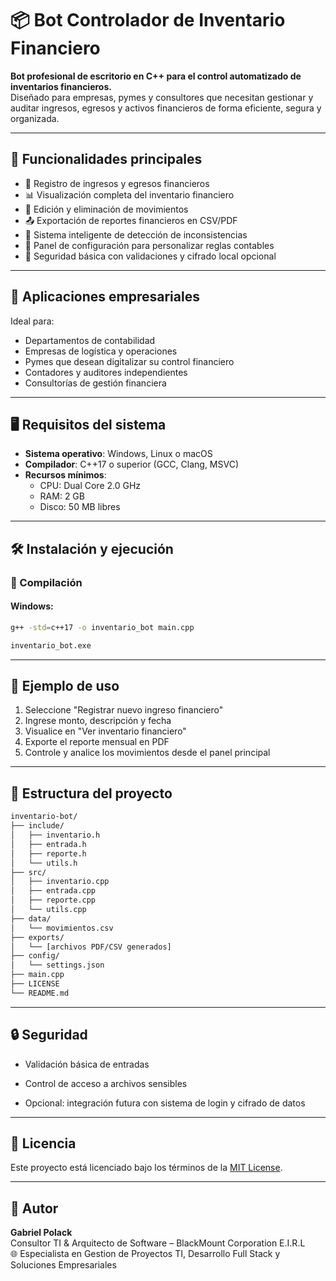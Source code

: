 # 📦 Bot Controlador de Inventario Financiero

**Bot profesional de escritorio en C++ para el control automatizado de inventarios financieros.**  
Diseñado para empresas, pymes y consultores que necesitan gestionar y auditar ingresos, egresos y activos financieros de forma eficiente, segura y organizada.

---

## 🚀 Funcionalidades principales

- 🧾 Registro de ingresos y egresos financieros
- 📊 Visualización completa del inventario financiero
- 📝 Edición y eliminación de movimientos
- 📤 Exportación de reportes financieros en CSV/PDF
- 🧠 Sistema inteligente de detección de inconsistencias
- 🔧 Panel de configuración para personalizar reglas contables
- 🔐 Seguridad básica con validaciones y cifrado local opcional

---

## 💼 Aplicaciones empresariales

Ideal para:

- Departamentos de contabilidad
- Empresas de logística y operaciones
- Pymes que desean digitalizar su control financiero
- Contadores y auditores independientes
- Consultorías de gestión financiera

---

## 🖥️ Requisitos del sistema

- **Sistema operativo**: Windows, Linux o macOS
- **Compilador**: C++17 o superior (GCC, Clang, MSVC)
- **Recursos mínimos**:
    - CPU: Dual Core 2.0 GHz
    - RAM: 2 GB
    - Disco: 50 MB libres

---

## 🛠️ Instalación y ejecución

### 🔧 Compilación

#### Windows:
```bash
g++ -std=c++17 -o inventario_bot main.cpp
```
```bash
inventario_bot.exe
```

---

## 🧪 Ejemplo de uso

1. Seleccione "Registrar nuevo ingreso financiero"
2. Ingrese monto, descripción y fecha
3. Visualice en "Ver inventario financiero"
4. Exporte el reporte mensual en PDF
5. Controle y analice los movimientos desde el panel principal

---

## 📁 Estructura del proyecto

```bash
inventario-bot/
├── include/
│   ├── inventario.h
│   ├── entrada.h
│   ├── reporte.h
│   └── utils.h
├── src/
│   ├── inventario.cpp
│   ├── entrada.cpp
│   ├── reporte.cpp
│   └── utils.cpp
├── data/
│   └── movimientos.csv
├── exports/
│   └── [archivos PDF/CSV generados]
├── config/
│   └── settings.json
├── main.cpp
├── LICENSE
└── README.md
```

---

## 🔒 Seguridad

- Validación básica de entradas

- Control de acceso a archivos sensibles

- Opcional: integración futura con sistema de login y cifrado de datos

---

## 📄 Licencia

Este proyecto está licenciado bajo los términos de la [MIT License](LICENSE).

---

## 👤 Autor

**Gabriel Polack**  
Consultor TI & Arquitecto de Software – BlackMount Corporation E.I.R.L  
🌐 Especialista en Gestion de Proyectos TI, Desarrollo Full Stack y Soluciones Empresariales
